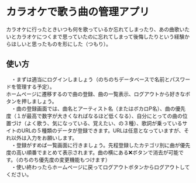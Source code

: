 # カラオケで歌う曲の管理アプリ
カラオケに行ったときいつも何を歌っているか忘れてしまったり、あの曲歌いたいとカラオケにつくまで思っていたのに忘れてしまって後悔したりという経験からほしいと思ったものを形にした（つもり）。

## 使い方
　・まずは適当にログインしましょう（のちのちデータベースで名前とパスワードを管理する予定）。\
ホームページに遷移するので曲の登録、曲の一覧表示、ログアウトから好きなボタンを押しましょう。\
　・曲の登録画面では、曲名とアーティスト名（またはボカロP名）、曲の優先度（１が最高で数字が大きくなればなるほど低くなる）、自分にとっての曲の位置づけ（よく歌う、気になっている、覚えたい、の３種）、歌詞が乗っているサイトのURLの５種類のデータが登録できます。URLは任意となっていますが、それ以外は入力をお願いします。\
　・登録がすめば一覧画面に行きましょう。先程登録したカテゴリ別に曲が優先度の高い順番でまとめて表示されます。曲の横にある❌️ボタンで消去が可能です。（のちのち優先度の変更機能もつけます）\
　・使い終わったらホームページに戻ってログアウトボタンからログアウトしてください。
